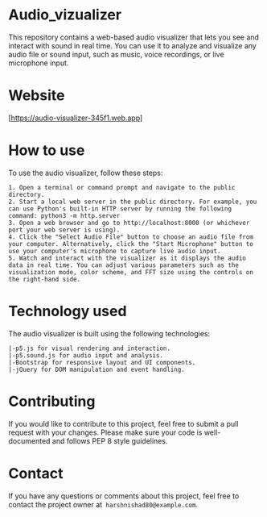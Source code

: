 # Audio_vizualizer
This repository contains a web-based audio visualizer that lets you see and interact with sound in real time. You can use it to analyze and visualize any
audio file or sound input, such as music, voice recordings, or live microphone input.

# Website

[https://audio-visualizer-345f1.web.app]



# How to use
To use the audio visualizer, follow these steps:

````Clone or download this repository to your computer.
1. Open a terminal or command prompt and navigate to the public directory.
2. Start a local web server in the public directory. For example, you can use Python's built-in HTTP server by running the following command: python3 -m http.server
3. Open a web browser and go to http://localhost:8000 (or whichever port your web server is using).
4. Click the "Select Audio File" button to choose an audio file from your computer. Alternatively, click the "Start Microphone" button to use your computer's microphone to capture live audio input.
5. Watch and interact with the visualizer as it displays the audio data in real time. You can adjust various parameters such as the visualization mode, color scheme, and FFT size using the controls on the right-hand side.
````
# Technology used
The audio visualizer is built using the following technologies:
```
|-p5.js for visual rendering and interaction.
|-p5.sound.js for audio input and analysis.
|-Bootstrap for responsive layout and UI components.
|-jQuery for DOM manipulation and event handling.
```


# Contributing
If you would like to contribute to this project, feel free to submit a pull request with your changes. Please make sure your code is well-documented and follows PEP 8 style guidelines.

# Contact
If you have any questions or comments about this project, feel free to contact the project owner at``` harshnishad80@example.com```.
